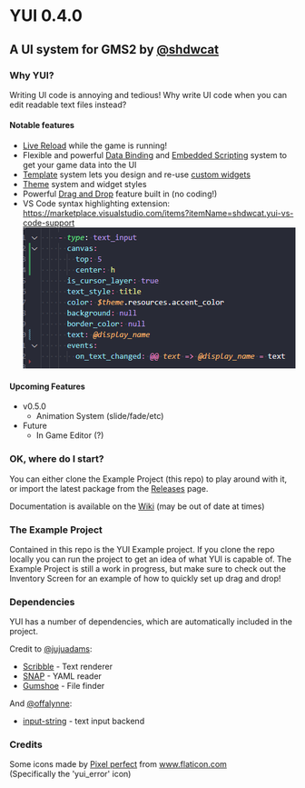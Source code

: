 # YUI 0.4.0
## A UI system for GMS2 by [@shdwcat](https://github.com/shdwcat)

### Why YUI?
Writing UI code is annoying and tedious! Why write UI code when you can edit readable text files instead?

#### Notable features
- [Live Reload](https://github.com/shdwcat/YUI/wiki/Live-Reload) while the game is running!
- Flexible and powerful [Data Binding](https://github.com/shdwcat/YUI/wiki/Data-Binding) and [Embedded Scripting](https://github.com/shdwcat/YUI/wiki/YuiScript) system to get your game data into the UI
- [Template](https://github.com/shdwcat/YUI/wiki/Templates) system lets you design and re-use [custom widgets](https://github.com/shdwcat/YUI/wiki/Custom-Widgets)
- [Theme](https://github.com/shdwcat/YUI/wiki/Themes) system and widget styles
- Powerful [Drag and Drop](https://github.com/shdwcat/YUI/wiki/Drag-and-Drop) feature built in (no coding!)
- VS Code syntax highlighting extension:  
  https://marketplace.visualstudio.com/items?itemName=shdwcat.yui-vs-code-support  
  ![syntax highlighting example image](https://github.com/shdwcat/yui-vs-code-support/raw/HEAD/images/highlighting.png)

#### Upcoming Features
- v0.5.0
  - Animation System (slide/fade/etc)
- Future
  - In Game Editor (?)

### OK, where do I start?
You can either clone the Example Project (this repo) to play around with it, or import the latest package from the [Releases](https://github.com/shdwcat/YUI/releases) page.

Documentation is available on the [Wiki](https://github.com/shdwcat/YUI/wiki) (may be out of date at times)

### The Example Project
Contained in this repo is the YUI Example project. If you clone the repo locally you can run the project to get an idea of what YUI is capable of. The Example Project is still a work in progress, but make sure to check out the Inventory Screen for an example of how to quickly set up drag and drop!

### Dependencies
YUI has a number of dependencies, which are automatically included in the project.

Credit to [@jujuadams](https://github.com/JujuAdams):
- [Scribble](https://github.com/JujuAdams/Scribble) - Text renderer
- [SNAP](https://github.com/JujuAdams/SNAP) - YAML reader
- [Gumshoe](https://github.com/JujuAdams/Gumshoe) - File finder

And [@offalynne](https://github.com/offalynne):
- [input-string](https://github.com/offalynne/input-string) - text input backend
 
### Credits
<div>Some icons made by <a href="https://www.flaticon.com/authors/pixel-perfect" title="Pixel perfect">Pixel perfect</a> from <a href="https://www.flaticon.com/" title="Flaticon">www.flaticon.com</a></div>
(Specifically the 'yui_error' icon)
